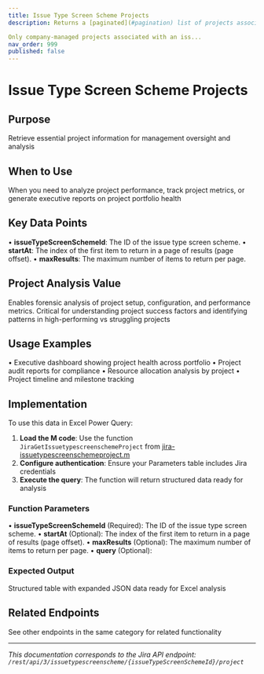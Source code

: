 ```yaml
---
title: Issue Type Screen Scheme Projects
description: Returns a [paginated](#pagination) list of projects associated with an issue type screen scheme.

Only company-managed projects associated with an iss...
nav_order: 999
published: false
---
```


# Issue Type Screen Scheme Projects

## Purpose
Retrieve essential project information for management oversight and analysis

## When to Use
When you need to analyze project performance, track project metrics, or generate executive reports on project portfolio health

## Key Data Points
• **issueTypeScreenSchemeId**: The ID of the issue type screen scheme.
• **startAt**: The index of the first item to return in a page of results (page offset).
• **maxResults**: The maximum number of items to return per page.

## Project Analysis Value
Enables forensic analysis of project setup, configuration, and performance metrics. Critical for understanding project success factors and identifying patterns in high-performing vs struggling projects

## Usage Examples
• Executive dashboard showing project health across portfolio
• Project audit reports for compliance
• Resource allocation analysis by project
• Project timeline and milestone tracking

## Implementation
To use this data in Excel Power Query:

1. **Load the M code**: Use the function `JiraGetIssuetypescreenschemeProject` from [jira-issuetypescreenschemeproject.m](../assets/jira-issuetypescreenschemeproject.m)
2. **Configure authentication**: Ensure your Parameters table includes Jira credentials
3. **Execute the query**: The function will return structured data ready for analysis

### Function Parameters
• **issueTypeScreenSchemeId** (Required): The ID of the issue type screen scheme.
• **startAt** (Optional): The index of the first item to return in a page of results (page offset).
• **maxResults** (Optional): The maximum number of items to return per page.
• **query** (Optional): 

### Expected Output
Structured table with expanded JSON data ready for Excel analysis

## Related Endpoints
See other endpoints in the same category for related functionality

---
*This documentation corresponds to the Jira API endpoint: `/rest/api/3/issuetypescreenscheme/{issueTypeScreenSchemeId}/project`*

